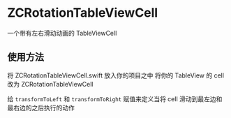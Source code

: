 # ZCRotationTableViewCell
一个带有左右滑动动画的 TableViewCell

## 使用方法
将 ZCRotationTableViewCell.swift 放入你的项目之中
将你的 TableView 的 cell 改为 ZCRotationTableViewCell

给 `transformToLeft` 和 `transformToRight` 赋值来定义当将 cell 滑动到最左边和最右边的之后执行的动作
